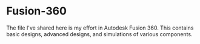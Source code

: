 # Fusion-360
The file I've shared here is my effort in Autodesk Fusion 360. This contains basic designs, advanced designs, and simulations of various components.